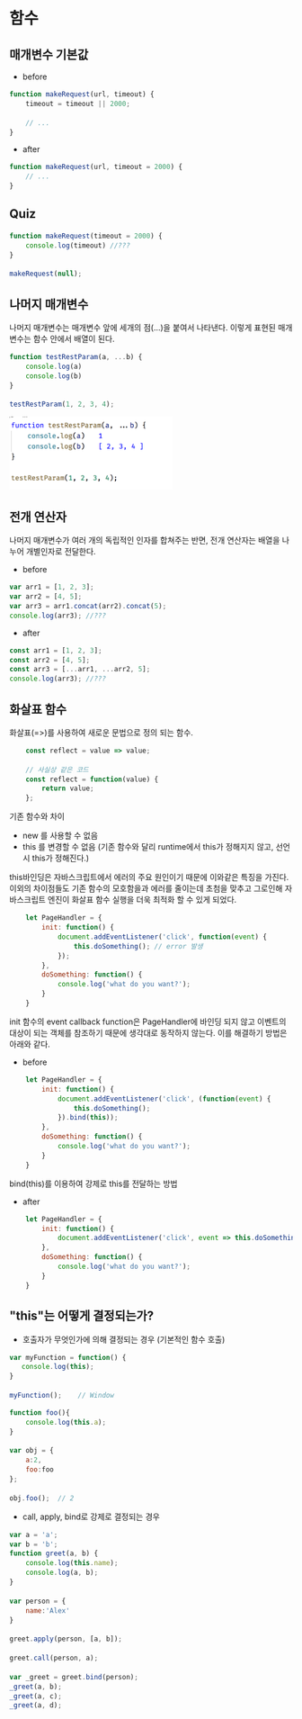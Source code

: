 # 함수

## 매개변수 기본값

- before
```javascript
function makeRequest(url, timeout) {
    timeout = timeout || 2000;

    // ...
}
```

- after
```javascript
function makeRequest(url, timeout = 2000) {
    // ...
}
```

## Quiz

```javascript
function makeRequest(timeout = 2000) {
    console.log(timeout) //???
}

makeRequest(null);
```

## 나머지 매개변수
나머지 매개변수는 매개변수 앞에 세개의 점(...)을 붙여서 나타낸다. 이렇게 표현된 매개변수는 함수 안에서 배열이 된다.

```javascript
function testRestParam(a, ...b) {
    console.log(a)
    console.log(b)
}

testRestParam(1, 2, 3, 4);
```

<img src='./2.png' width='290'> 

## 전개 연산자

나머지 매개변수가 여러 개의 독립적인 인자를 합쳐주는 반면, 전개 연산자는 배열을 나누어 개별인자로 전달한다.

- before
```javascript
var arr1 = [1, 2, 3];
var arr2 = [4, 5];
var arr3 = arr1.concat(arr2).concat(5);
console.log(arr3); //???
```

- after
```javascript
const arr1 = [1, 2, 3];
const arr2 = [4, 5];
const arr3 = [...arr1, ...arr2, 5];
console.log(arr3); //???
```


## 화살표 함수
화살표(=>)를 사용하여 새로운 문법으로 정의 되는 함수.

``` javascript
    const reflect = value => value;

    // 사실상 같은 코드
    const reflect = function(value) {
        return value;
    };
```
기존 함수와 차이
- new 를 사용할 수 없음
- this 를 변경할 수 없음 (기존 함수와 달리 runtime에서 this가 정해지지 않고, 선언시 this가 정해진다.)

this바인딩은 자바스크립트에서 에러의 주요 원인이기 때문에 이와같은 특징을 가진다. 이외의 차이점들도 기존 함수의 모호함을과 에러를 줄이는데 초첨을 맞추고 그로인해 자바스크립트 엔진이 화살표 함수 실행을 더욱 최적화 할 수 있게 되었다.

``` javascript
    let PageHandler = {
        init: function() {
            document.addEventListener('click', function(event) {
                this.doSomething(); // error 발생
            });
        },
        doSomething: function() {
            console.log('what do you want?');
        }
    }
```

init 함수의 event callback function은 PageHandler에 바인딩 되지 않고 이벤트의 대상이 되는 객체를 참조하기 때문에 생각대로 동작하지 않는다. 이를 해결하기 방법은 아래와 같다.

 - before 
``` javascript
    let PageHandler = {
        init: function() {
            document.addEventListener('click', (function(event) {
                this.doSomething();
            }).bind(this));
        },
        doSomething: function() {
            console.log('what do you want?');
        }
    }
```
bind(this)를 이용하여 강제로 this를 전달하는 방법

- after
``` javascript
    let PageHandler = {
        init: function() {
            document.addEventListener('click', event => this.doSomething());
        },
        doSomething: function() {
            console.log('what do you want?');
        }
    }
```


## "this"는 어떻게 결정되는가?

- 호출자가 무엇인가에 의해 결정되는 경우 (기본적인 함수 호출)

``` javascript
var myFunction = function() {
   console.log(this);
}

myFunction();    // Window 

```

``` javascript
function foo(){
	console.log(this.a);
}

var obj = {
	a:2,
	foo:foo
};

obj.foo();  // 2 
```

- call, apply, bind로 강제로 결정되는 경우
```javascript
var a = 'a';
var b = 'b';
function greet(a, b) {
	console.log(this.name);
    console.log(a, b);
}

var person = {
	name:'Alex'
}

greet.apply(person, [a, b]);

greet.call(person, a);

var _greet = greet.bind(person);
_greet(a, b);
_greet(a, c);
_greet(a, d);
```

